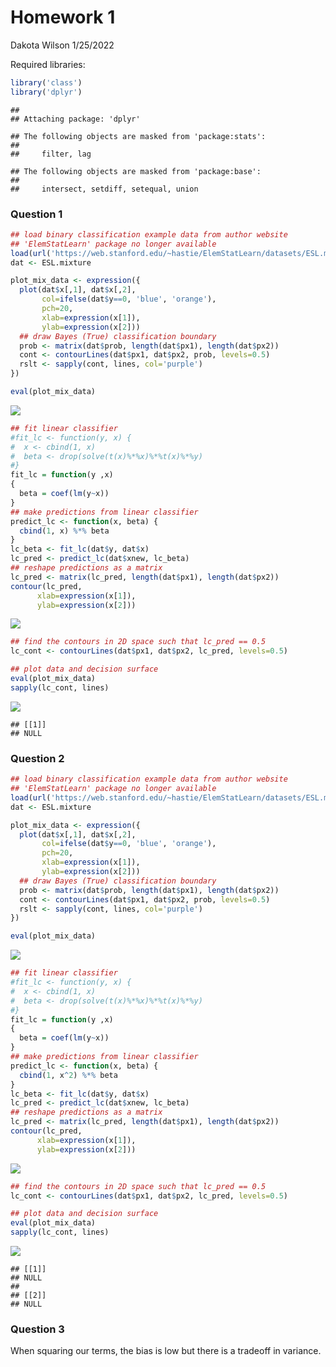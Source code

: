 Homework 1
================
Dakota Wilson
1/25/2022

Required libraries:

``` r
library('class')
library('dplyr')
```

    ## 
    ## Attaching package: 'dplyr'

    ## The following objects are masked from 'package:stats':
    ## 
    ##     filter, lag

    ## The following objects are masked from 'package:base':
    ## 
    ##     intersect, setdiff, setequal, union

### Question 1

``` r
## load binary classification example data from author website 
## 'ElemStatLearn' package no longer available
load(url('https://web.stanford.edu/~hastie/ElemStatLearn/datasets/ESL.mixture.rda'))
dat <- ESL.mixture

plot_mix_data <- expression({
  plot(dat$x[,1], dat$x[,2],
       col=ifelse(dat$y==0, 'blue', 'orange'),
       pch=20,
       xlab=expression(x[1]),
       ylab=expression(x[2]))
  ## draw Bayes (True) classification boundary
  prob <- matrix(dat$prob, length(dat$px1), length(dat$px2))
  cont <- contourLines(dat$px1, dat$px2, prob, levels=0.5)
  rslt <- sapply(cont, lines, col='purple')
})

eval(plot_mix_data)
```

![](Homework1_files/figure-gfm/unnamed-chunk-2-1.png)<!-- -->

``` r
## fit linear classifier
#fit_lc <- function(y, x) {
#  x <- cbind(1, x)
#  beta <- drop(solve(t(x)%*%x)%*%t(x)%*%y)
#}
fit_lc = function(y ,x)
{
  beta = coef(lm(y~x))
}
## make predictions from linear classifier
predict_lc <- function(x, beta) {
  cbind(1, x) %*% beta
}
lc_beta <- fit_lc(dat$y, dat$x)
lc_pred <- predict_lc(dat$xnew, lc_beta)
## reshape predictions as a matrix
lc_pred <- matrix(lc_pred, length(dat$px1), length(dat$px2))
contour(lc_pred,
      xlab=expression(x[1]),
      ylab=expression(x[2]))
```

![](Homework1_files/figure-gfm/unnamed-chunk-2-2.png)<!-- -->

``` r
## find the contours in 2D space such that lc_pred == 0.5
lc_cont <- contourLines(dat$px1, dat$px2, lc_pred, levels=0.5)

## plot data and decision surface
eval(plot_mix_data)
sapply(lc_cont, lines)
```

![](Homework1_files/figure-gfm/unnamed-chunk-2-3.png)<!-- -->

    ## [[1]]
    ## NULL

### Question 2

``` r
## load binary classification example data from author website 
## 'ElemStatLearn' package no longer available
load(url('https://web.stanford.edu/~hastie/ElemStatLearn/datasets/ESL.mixture.rda'))
dat <- ESL.mixture

plot_mix_data <- expression({
  plot(dat$x[,1], dat$x[,2],
       col=ifelse(dat$y==0, 'blue', 'orange'),
       pch=20,
       xlab=expression(x[1]),
       ylab=expression(x[2]))
  ## draw Bayes (True) classification boundary
  prob <- matrix(dat$prob, length(dat$px1), length(dat$px2))
  cont <- contourLines(dat$px1, dat$px2, prob, levels=0.5)
  rslt <- sapply(cont, lines, col='purple')
})

eval(plot_mix_data)
```

![](Homework1_files/figure-gfm/unnamed-chunk-3-1.png)<!-- -->

``` r
## fit linear classifier
#fit_lc <- function(y, x) {
#  x <- cbind(1, x)
#  beta <- drop(solve(t(x)%*%x)%*%t(x)%*%y)
#}
fit_lc = function(y ,x)
{
  beta = coef(lm(y~x))
}
## make predictions from linear classifier
predict_lc <- function(x, beta) {
  cbind(1, x^2) %*% beta
}
lc_beta <- fit_lc(dat$y, dat$x)
lc_pred <- predict_lc(dat$xnew, lc_beta)
## reshape predictions as a matrix
lc_pred <- matrix(lc_pred, length(dat$px1), length(dat$px2))
contour(lc_pred,
      xlab=expression(x[1]),
      ylab=expression(x[2]))
```

![](Homework1_files/figure-gfm/unnamed-chunk-3-2.png)<!-- -->

``` r
## find the contours in 2D space such that lc_pred == 0.5
lc_cont <- contourLines(dat$px1, dat$px2, lc_pred, levels=0.5)

## plot data and decision surface
eval(plot_mix_data)
sapply(lc_cont, lines)
```

![](Homework1_files/figure-gfm/unnamed-chunk-3-3.png)<!-- -->

    ## [[1]]
    ## NULL
    ## 
    ## [[2]]
    ## NULL

### Question 3

When squaring our terms, the bias is low but there is a tradeoff in
variance.

